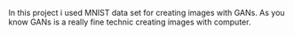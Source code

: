 In this project i used MNIST data set for creating images with GANs. As you know GANs is a really fine technic creating images with computer.

